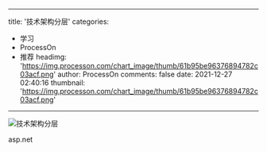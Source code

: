 
---
title: '技术架构分层'
categories: 
 - 学习
 - ProcessOn
 - 推荐
headimg: 'https://img.processon.com/chart_image/thumb/61b95be96376894782c03acf.png'
author: ProcessOn
comments: false
date: 2021-12-27 02:40:16
thumbnail: 'https://img.processon.com/chart_image/thumb/61b95be96376894782c03acf.png'
---

<div>   
<img class="thumb" alt="技术架构分层" src="https://img.processon.com/chart_image/thumb/61b95be96376894782c03acf.png" referrerpolicy="no-referrer">
<p>asp.net</p>  
</div>
            